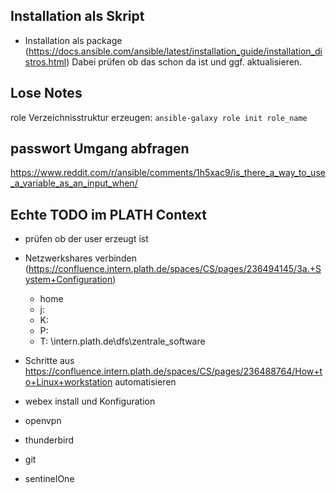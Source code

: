 

## Installation als Skript
- Installation als package (https://docs.ansible.com/ansible/latest/installation_guide/installation_distros.html)
Dabei prüfen ob das schon da ist und ggf. aktualisieren.


## Lose Notes
role Verzeichnisstruktur erzeugen:
`ansible-galaxy role init role_name`


## passwort Umgang abfragen

https://www.reddit.com/r/ansible/comments/1h5xac9/is_there_a_way_to_use_a_variable_as_an_input_when/

## Echte TODO im PLATH Context
- prüfen ob der user erzeugt ist
- Netzwerkshares verbinden (https://confluence.intern.plath.de/spaces/CS/pages/236494145/3a.+System+Configuration)
    - home
    - j:
    - K:
    - P:
    - T:
    \\intern.plath.de\dfs\zentrale_software

- Schritte aus https://confluence.intern.plath.de/spaces/CS/pages/236488764/How+to+Linux+workstation automatisieren

- webex install und Konfiguration
- openvpn
- thunderbird
- git
- sentinelOne